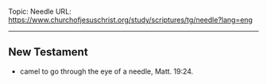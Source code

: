 Topic: Needle
URL: https://www.churchofjesuschrist.org/study/scriptures/tg/needle?lang=eng

---

## New Testament

- camel to go through the eye of a needle, Matt. 19:24.

